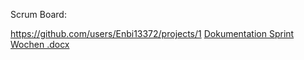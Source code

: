 Scrum Board:

https://github.com/users/Enbi13372/projects/1
[Dokumentation Sprint Wochen .docx](https://github.com/user-attachments/files/18194432/Dokumentation.Sprint.Wochen.docx)
